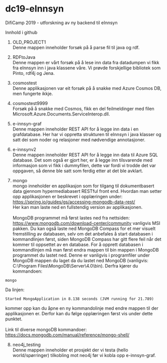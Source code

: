 # dc19-eInnsyn
DifiCamp 2019 - utforskning av ny backend til eInnsyn

Innhold i github
1. OLD_PROJECT1\
  Denne mappen inneholder forsøk på å parse fil til java og rdf.
    
2. RDFtoJava\
  Denne mappen er vårt forsøk på å lese inn data fra datadumpen vi fikk fra eInnsyn inn i java klassene våre. Vi prøvde forskjellige           bibliotek som Pinto, rdf4j og Jena.
3. cosmostest\
  Denne applikasjonen var eit forsøk på å snakke med Azure Cosmos DB, men fungerte ikkje.
4. cosmostest9999\
  Forsøk på å snakke med Cosmos, fikk en del feilmeldinger med filen Microsoft.Azure.Documents.ServiceInterop.dll.
5. e-innsyn-graf\
  Denne mappen inneholder REST API for å legge inn data i en grafdatabase. Her har vi oppretta strukturen til eInnsyn i java klasser og satt   dei som noder og relasjoner med nødvendige annotasjoner.
6. e-innsynv2\
  Denne mappen inneholder REST API for å legge inn data til Azure SQL database. Det som også er gjort her, er å legge inn tilsvarende med       informasjon som vi fikk i dummyfilen, dette var fordi vi trodde det var oppgaven, så denne ble satt som ferdig etter at det ble avklart.
7. mongo\
  mongo inneholder en applikasjon som for tilgang til dokumentbasert data gjennom hypermediabasert RESTful front end. Hvordan man setter opp applikasjonen er beskrevet i opplæringen under:\
  https://spring.io/guides/gs/accessing-mongodb-data-rest/ \
  Her kan man laste ned en fullstendig version av applikasjonen.\
  \
  MongoDB programmet må først lastes ned fra nettsiden: https://www.mongodb.com/download-center/community vanligvis MSI pakken. Du kan også laste ned MongoDB Compass for et mer visuelt fremstilling av databasen, selv om det anbefales å start databasen i kommandlinjen først, siden MongoDB Compass har gitt flere feil når det kommer til oppsettet av en database. For å opprett databasen i kommandlinjen må man først endra mappen til bin mappen i MongoDB programmet du lastet ned. Denne er vanligvis i programfiler under MongoDB mappen du laget da du lastet ned MongoDB (vanligvis: C:\Program Files\MongoDB\Server\4.0\bin). Derfra kjører du kommandoen:
  ```
  mongo
  ```
  Da linjen:
  ```
  Started MongoApplication in 8.138 seconds (JVM running for 21.789)
  ```
  kommer opp kan du åpne en ny kommandolinje med endre mappen til der applikasjonen er. Derfor kan du følge opplæringen først vis under dette punktet. \
  \
  Link til diverse mongoDB kommandoer:\
  https://docs.mongodb.com/manual/reference/mongo-shell/

8. neo4j_testing\
  Denne mappen inneholder et prosjekt der vi testa (hello world/spørringer) tilkobling mot neo4j før vi kobla opp e-innsyn-graf. 
